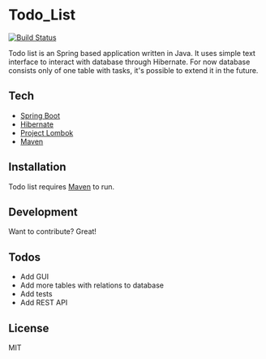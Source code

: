 # Todo_List
[![Build Status](https://travis-ci.org/joemccann/dillinger.svg?branch=master)](https://travis-ci.org/joemccann/dillinger)

Todo list is an Spring based application written in Java. It uses simple text interface to interact with database through Hibernate. For now database consists only of one table with tasks, it's possible to extend it in the future.

## Tech

* [Spring Boot]
* [Hibernate]
* [Project Lombok]
* [Maven]

## Installation

Todo list requires [Maven] to run.

## Development
Want to contribute? Great!

## Todos
 - Add GUI
 - Add more tables with relations to database
 - Add tests
 - Add REST API


License
----
MIT

   [Spring Boot]: <https://spring.io/>
   [Hibernate]: <https://hibernate.org/>
   [Project Lombok]: <https://projectlombok.org/>
   [Maven]: https://maven.apache.org/
